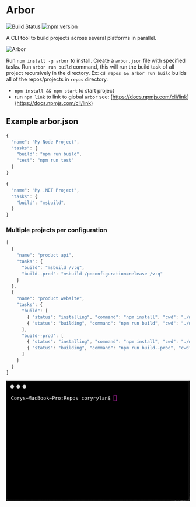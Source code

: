 # Arbor
[![Build Status](https://api.travis-ci.org/vintage-software/arbor.svg?branch=master)](https://travis-ci.org/vintage-software/arbor)
[![npm version](https://badge.fury.io/js/arbor.svg)](https://badge.fury.io/js/arbor)

A CLI tool to build projects across several platforms in parallel.

<img src="https://rawgit.com/vintage-software/arbor/gh-pages/assets/arbor.svg" alt="Arbor" width="200" />

Run `npm install -g arbor` to install. Create a `arbor.json` file with specified tasks.
Run `arbor run build` command, this will run the build task of all project recursively in the directory.
Ex: `cd repos && arbor run build` builds all of the repos/projects in `repos` directory.

- `npm install && npm start` to start project
- run `npm link` to link to global `arbor` see: [https://docs.npmjs.com/cli/link](https://docs.npmjs.com/cli/link)

## Example arbor.json
``` javascript
{
  "name": "My Node Project",
  "tasks": {
    "build": "npm run build",
    "test": "npm run test"
  }
}
```

``` javascript
{
  "name": "My .NET Project",
  "tasks": {
    "build": "msbuild",
  }
}
```

### Multiple projects per configuration

``` javascript
[
  {
    "name": "product api",
    "tasks": {
      "build": "msbuild /v:q",
      "build--prod": "msbuild /p:configuration=release /v:q"
    }
  },
  {
    "name": "product website",
    "tasks": {
      "build": [
        { "status": "installing", "command": "npm install", "cwd": "./web" },
        { "status": "building", "command": "npm run build", "cwd": "./web" }
      ],
      "build--prod": [
        { "status": "installing", "command": "npm install", "cwd": "./web" },
        { "status": "building", "command": "npm run build--prod", "cwd": "./web" }
      ]
    }
  }
]
```

![CLI](arbor.gif)